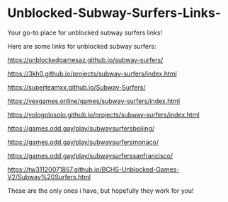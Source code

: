 # Unblocked-Subway-Surfers-Links-

Your go-to place for unblocked subway surfers links!

Here are some links for unblocked subway surfers:

https://unblockedgamesaz.github.io/subway-surfers/

https://3kh0.github.io/projects/subway-surfers/index.html

https://superteamxx.github.io/Subway-Surfers/

https://vexgames.online/games/subway-surfers/index.html

https://yologolosolo.github.io/projects/subway-surfers/index.html

https://games.odd.gay/play/subwaysurfersbeijing/

https://games.odd.gay/play/subwaysurfersmonaco/

https://games.odd.gay/play/subwaysurferssanfrancisco/

https://tw31120071857.github.io/BCHS-Unblocked-Games-V2/Subway%20Surfers.html

These are the only ones i have, but hopefully they work for you!
